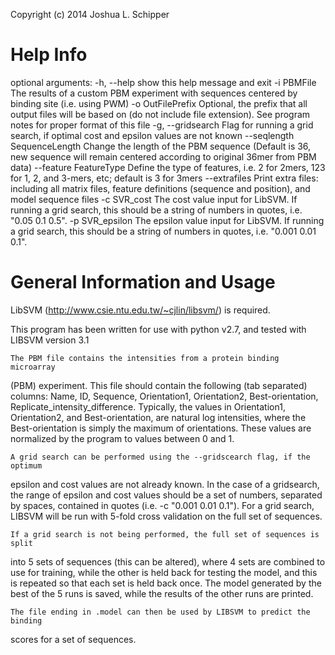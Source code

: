 
Copyright (c) 2014 Joshua L. Schipper


Help Info
==============================================================================
optional arguments:
  -h, --help            show this help message and exit
  -i PBMFile            The results of a custom PBM experiment with sequences
                        centered by binding site (i.e. using PWM)
  -o OutFilePrefix      Optional, the prefix that all output files will be
                        based on (do not include file extension). See program
                        notes for proper format of this file
  -g, --gridsearch      Flag for running a grid search, if optimal cost and
                        epsilon values are not known
  --seqlength SequenceLength
                        Change the length of the PBM sequence (Default is 36,
                        new sequence will remain centered according to
                        original 36mer from PBM data)
  --feature FeatureType
                        Define the type of features, i.e. 2 for 2mers, 123 for
                        1, 2, and 3-mers, etc; default is 3 for 3mers
  --extrafiles          Print extra files: including all matrix files, feature
                        definitions (sequence and position), and model
                        sequence files
  -c SVR_cost           The cost value input for LibSVM. If running a grid
                        search, this should be a string of numbers in quotes,
                        i.e. "0.05 0.1 0.5".
  -p SVR_epsilon        The epsilon value input for LibSVM. If running a grid
                        search, this should be a string of numbers in quotes,
                        i.e. "0.001 0.01 0.1".


General Information and Usage
==============================================================================
LibSVM (http://www.csie.ntu.edu.tw/~cjlin/libsvm/) is required.

This program has been written for use with python v2.7, and tested with LIBSVM 
version 3.1

    The PBM file contains the intensities from a protein binding microarray
(PBM) experiment. This file should contain the following (tab separated) 
columns: Name, ID, Sequence, Orientation1, Orientation2, Best-orientation, 
Replicate_intensity_difference. Typically, the values in Orientation1, 
Orientation2, and Best-orientation, are natural log intensities, where the
Best-orientation is simply the maximum of orientations.  These values are
normalized by the program to values between 0 and 1.

    A grid search can be performed using the --gridscearch flag, if the optimum
epsilon and cost values are not already known.  In the case of a gridsearch,
the range of epsilon and cost values should be a set of numbers, separated by
spaces, contained in quotes (i.e. -c "0.001 0.01 0.1").  For a grid search,
LIBSVM will be run with 5-fold cross validation on the full set of sequences.

    If a grid search is not being performed, the full set of sequences is split
into 5 sets of sequences (this can be altered), where 4 sets are combined to
use for training, while the other is held back for testing the model, and this
is repeated so that each set is held back once.  The model generated by the
best of the 5 runs is saved, while the results of the other runs are printed.

    The file ending in .model can then be used by LIBSVM to predict the binding
scores for a set of sequences.




